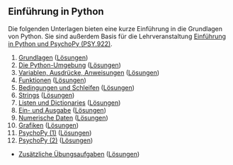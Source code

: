 ## Einführung in Python

Die folgenden Unterlagen bieten eine kurze Einführung in die Grundlagen von Python. Sie sind außerdem Basis für die Lehrveranstaltung [Einführung in Python und PsychoPy (PSY.922)](https://online.uni-graz.at/kfu_online/pl/ui/$ctx/wbLv.wbShowLVDetail?pStpSpNr=805759).

 1. [Grundlagen](https://python-24s-01.netlify.app) ([Lösungen](https://python-24s-01-solutions.netlify.app))
 2. [Die Python-Umgebung](https://python-24s-02.netlify.app) ([Lösungen](https://python-24s-02-solutions.netlify.app))
 3. [Variablen, Ausdrücke, Anweisungen](https://python-24s-03.netlify.app) ([Lösungen](https://python-24s-03-solutions.netlify.app))
 4. [Funktionen](https://python-24s-04.netlify.app) ([Lösungen](https://python-24s-04-solutions.netlify.app))
 5. [Bedingungen und Schleifen](https://python-24s-05.netlify.app) ([Lösungen](https://python-24s-05-solutions.netlify.app))
 6. [Strings](https://python-24s-06.netlify.app) ([Lösungen](https://python-24s-06-solutions.netlify.app))
 7. [Listen und Dictionaries](https://python-24s-07.netlify.app) ([Lösungen](https://python-24s-07-solutions.netlify.app))
 8. [Ein- und Ausgabe](https://python-24s-08.netlify.app) ([Lösungen](https://python-24s-08-solutions.netlify.app))
 9. [Numerische Daten](https://python-24s-09.netlify.app) ([Lösungen](https://python-24s-09-solutions.netlify.app))
10. [Grafiken](https://python-24s-10.netlify.app) ([Lösungen](https://python-24s-10-solutions.netlify.app))
11. [PsychoPy (1)](https://python-24s-11.netlify.app) ([Lösungen](https://python-24s-11-solutions.netlify.app))
12. [PsychoPy (2)]() ([Lösungen]())

- [Zusätzliche Übungsaufgaben](https://python-24s-a1.netlify.app) ([Lösungen](https://python-24s-a1-solutions.netlify.app))
